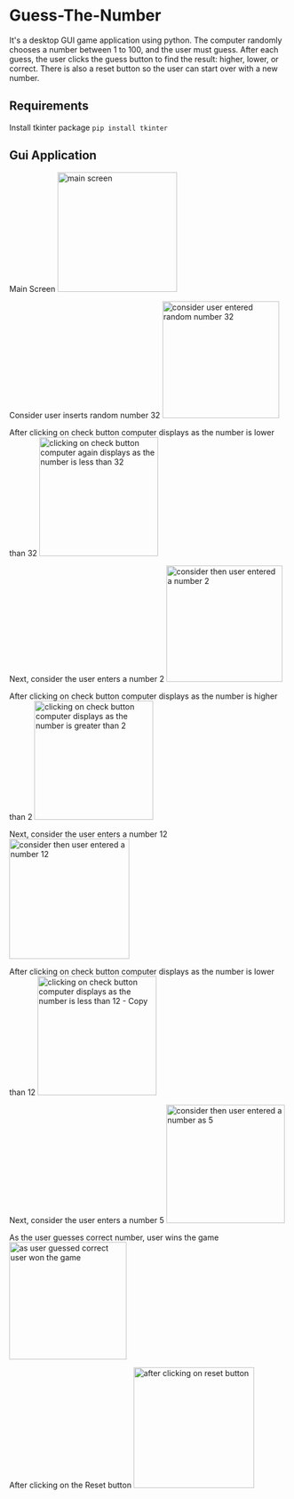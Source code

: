 # Guess-The-Number
It's a desktop GUI game application using python. The computer randomly chooses a number between 1 to 100, and the user must guess. After each guess, the user clicks the guess button to find the result: higher, lower, or correct. There is also a reset button so the user can start over with a new number.

## Requirements 
Install tkinter package
`pip install tkinter`

## Gui Application
Main Screen
<img width="215" alt="main screen" src="https://user-images.githubusercontent.com/67758900/111066101-58f7a780-84e3-11eb-8386-53393dbaaebb.PNG">

Consider user inserts random number 32
<img width="210" alt="consider user entered random number 32" src="https://user-images.githubusercontent.com/67758900/111066113-5f861f00-84e3-11eb-8c5e-db9c4e855fa4.PNG">

After clicking on check button computer displays as the number is lower than 32
<img width="214" alt="clicking on check button computer again displays as the number is less than 32" src="https://user-images.githubusercontent.com/67758900/111066116-63b23c80-84e3-11eb-91d6-1eb7610ad624.PNG">

Next, consider the user enters a number 2
<img width="209" alt="consider then user entered a number 2" src="https://user-images.githubusercontent.com/67758900/111066127-6f9dfe80-84e3-11eb-8c60-f96a80a9d7fe.PNG">

After clicking on check button computer displays as the number is higher than 2
<img width="214" alt="clicking on check button computer displays as the number is greater than 2" src="https://user-images.githubusercontent.com/67758900/111066170-9f4d0680-84e3-11eb-9fe4-f92697bce337.PNG">

Next, consider the user enters a number 12
<img width="216" alt="consider then user entered a number 12" src="https://user-images.githubusercontent.com/67758900/111066179-a83dd800-84e3-11eb-8d45-3445ea69df3a.PNG">

After clicking on check button computer displays as the number is lower than 12
<img width="214" alt="clicking on check button computer displays as the number is less than 12 - Copy" src="https://user-images.githubusercontent.com/67758900/111066184-aecc4f80-84e3-11eb-992b-0c461b8c8b44.PNG">

Next, consider the user enters a number 5
<img width="213" alt="consider then user entered a number as 5" src="https://user-images.githubusercontent.com/67758900/111066196-b4c23080-84e3-11eb-9dc3-d35a2105b437.PNG">

As the user guesses correct number, user wins the game
<img width="211" alt="as user guessed correct user won the game" src="https://user-images.githubusercontent.com/67758900/111066205-bab81180-84e3-11eb-8faa-ff92bd8a140c.PNG">

After clicking on the Reset button
<img width="217" alt="after clicking on reset button" src="https://user-images.githubusercontent.com/67758900/111066211-c4da1000-84e3-11eb-9bb6-6ff83937e95a.PNG">

